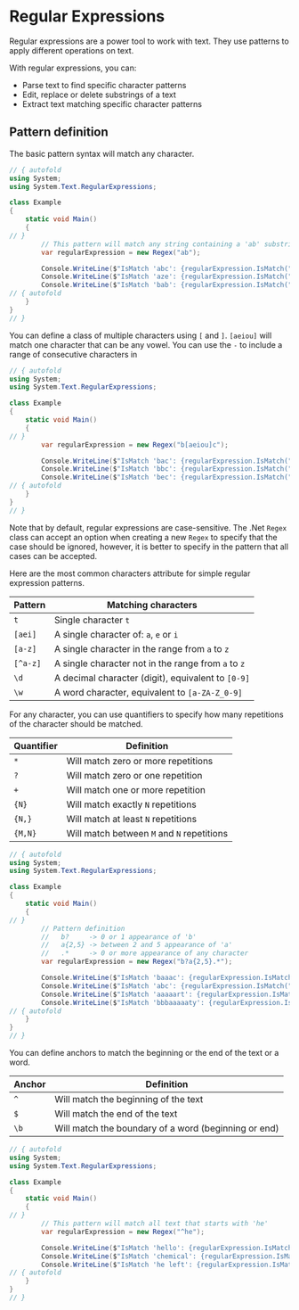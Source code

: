 # Regular Expressions

Regular expressions are a power tool to work with text. They use patterns to apply different operations on text.

With regular expressions, you can:
* Parse text to find specific character patterns
* Edit, replace or delete substrings of a text
* Extract text matching specific character patterns

## Pattern definition

The basic pattern syntax will match any character.

```C# runnable
// { autofold
using System;
using System.Text.RegularExpressions;

class Example 
{
    static void Main()
    {
// }
        // This pattern will match any string containing a 'ab' substring
        var regularExpression = new Regex("ab");

        Console.WriteLine($"IsMatch 'abc': {regularExpression.IsMatch("abc")}");
        Console.WriteLine($"IsMatch 'aze': {regularExpression.IsMatch("aze")}");
        Console.WriteLine($"IsMatch 'bab': {regularExpression.IsMatch("bab")}");
// { autofold 
    }
}
// }
```

You can define a class  of multiple characters using `[` and `]`. `[aeiou]` will match one character that can be any vowel.
You can use the `-` to include a range of consecutive characters in 

```C# runnable
// { autofold
using System;
using System.Text.RegularExpressions;

class Example 
{
    static void Main()
    {
// }
        var regularExpression = new Regex("b[aeiou]c");

        Console.WriteLine($"IsMatch 'bac': {regularExpression.IsMatch("bac")}");
        Console.WriteLine($"IsMatch 'bbc': {regularExpression.IsMatch("bbc")}");
        Console.WriteLine($"IsMatch 'bec': {regularExpression.IsMatch("bec")}");
// { autofold 
    }
}
// }
```

Note that by default, regular expressions are case-sensitive. 
The .Net `Regex` class can accept an option when creating a new `Regex` to specify that the case should be ignored, however, it is better to specify in the pattern that all cases can be accepted.

Here are the most common characters attribute for simple regular expression patterns.

| Pattern | Matching characters |
|---------|---------------------|
| `t` | Single character `t` |
| `[aei]` | A single character of: `a`, `e` or `i` |
| `[a-z]` | A single character in the range from `a` to `z` |
| `[^a-z]` | A single character not in the range from `a` to `z` |
| `\d` | A decimal character (digit), equivalent to `[0-9]` |
| `\w` | A word character, equivalent to `[a-ZA-Z_0-9]` |

For any character, you can use quantifiers to specify how many repetitions of the character should be matched. 

| Quantifier | Definition |
|---------|---------------------|
| `*` | Will match zero or more repetitions |
| `?` | Will match zero or one repetition |
| `+` | Will match one or more repetition |
| `{N}` | Will match exactly `N` repetitions |
| `{N,}` | Will match at least `N` repetitions |
| `{M,N}` | Will match between `M` and `N` repetitions |

```C# runnable
// { autofold
using System;
using System.Text.RegularExpressions;

class Example 
{
    static void Main()
    {
// }
        // Pattern definition
        //   b?     -> 0 or 1 appearance of 'b'
        //   a{2,5} -> between 2 and 5 appearance of 'a'
        //   .*     -> 0 or more appearance of any character
        var regularExpression = new Regex("b?a{2,5}.*");

        Console.WriteLine($"IsMatch 'baaac': {regularExpression.IsMatch("baaac")}");
        Console.WriteLine($"IsMatch 'abc': {regularExpression.IsMatch("abc")}");
        Console.WriteLine($"IsMatch 'aaaaart': {regularExpression.IsMatch("aaaaart")}");
        Console.WriteLine($"IsMatch 'bbbaaaaaty': {regularExpression.IsMatch("bbbaaaaaty")}");
// { autofold 
    }
}
// }
```

You can define anchors to match the beginning or the end of the text or a word.

| Anchor | Definition |
|---------|---------------------|
| `^` | Will match the beginning of the text |
| `$` | Will match the end of the text |
| `\b` | Will match the boundary of a word (beginning or end) |

```C# runnable
// { autofold
using System;
using System.Text.RegularExpressions;

class Example 
{
    static void Main()
    {
// }
        // This pattern will match all text that starts with 'he'
        var regularExpression = new Regex("^he");

        Console.WriteLine($"IsMatch 'hello': {regularExpression.IsMatch("hello")}");
        Console.WriteLine($"IsMatch 'chemical': {regularExpression.IsMatch("chemical")}");
        Console.WriteLine($"IsMatch 'he left': {regularExpression.IsMatch("he left")}");
// { autofold 
    }
}
// }
```